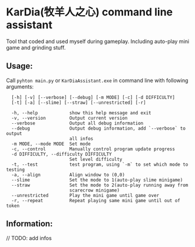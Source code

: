 # KarDia(牧羊人之心) command line assistant
Tool that coded and used myself during gameplay. Including auto-play mini game and grinding stuff.

## Usage:
Call `pyhton main.py` or `KarDiaAssistant.exe` in command line with following arguments:

```
  [-h] [-v] [--verbose] [--debug] [-m MODE] [-c] [-d DIFFICULTY]
  [-t] [-a] [--slime] [--straw] [--unrestricted] [-r]
 
  -h, --help            show this help message and exit
  -v, --version         Output current version
  --verbose             Output all debug information
  --debug               Output debug information, add `--verbose` to output
                        all infos
  -m MODE, --mode MODE  Set mode
  -c, --control         Manually control program update progress
  -d DIFFICULTY, --difficulty DIFFICULTY
                        Set level difficulty
  -t, --test            test program, using `-m` to set which mode to testing
  -a, --align           Align window to (0,0)
  --slime               Set the mode to 1(auto-play slime minigame)
  --straw               Set the mode to 2(auto-play running away from
                        scarecrow minigame)
  --unrestricted        Play the mini game until game over
  -r, --repeat          Repeat playing same mini game until out of token
  ```
## Information:
// TODO: add infos
